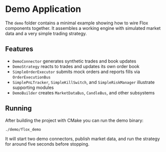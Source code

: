 # Demo Application

The `demo` folder contains a minimal example showing how to wire Flox components together.
It assembles a working engine with simulated market data and a very simple trading strategy.

## Features

- `DemoConnector` generates synthetic trades and book updates
- `DemoStrategy` reacts to trades and updates its own order book
- `SimpleOrderExecutor` submits mock orders and reports fills via `OrderExecutionBus`
- `SimplePnLTracker`, `SimpleKillSwitch`, and `SimpleRiskManager` illustrate supporting modules
- `DemoBuilder` creates `MarketDataBus`, `CandleBus`, and other subsystems

## Running

After building the project with CMake you can run the demo binary:

```bash
./demo/flox_demo
```

It will start two demo connectors, publish market data, and run the strategy for
around five seconds before stopping.
